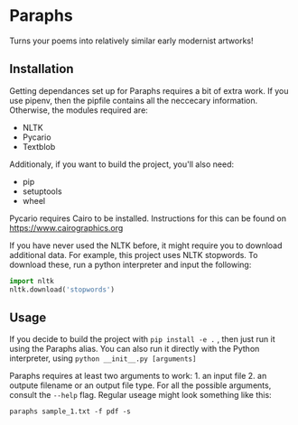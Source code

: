 # Paraphs
Turns your poems into relatively similar early modernist artworks!

## Installation
Getting dependances set up for Paraphs requires a bit of extra work. If you use pipenv, then the pipfile contains all the neccecary information. Otherwise, the modules required are:

* NLTK
* Pycario
* Textblob

Additionaly, if you want to build the project, you'll also need:

* pip
* setuptools
* wheel

Pycario requires Cairo to be installed. Instructions for this can be found on https://www.cairographics.org

If you have never used the NLTK before, it might require you to download additional data. For example, this project uses NLTK stopwords. To download these, run a python interpreter and input the following:

```py
import nltk
nltk.download('stopwords')
```

## Usage
If you decide to build the project with ```pip install -e .``` , then just run it using the Paraphs alias. You can also run it directly with the Python interpreter, using ```python __init__.py [arguments]```

Paraphs requires at least two arguments to work: 1. an input file 2. an outpute filename or an output file type. For all the possible arguments, consult the ```--help``` flag. Regular useage might look something like this:

```paraphs sample_1.txt -f pdf -s```

